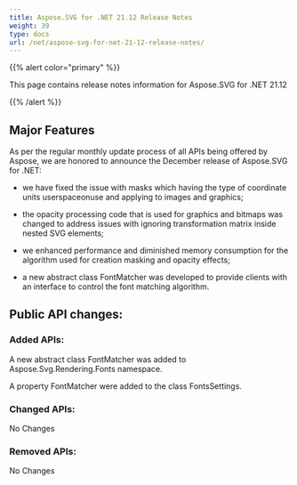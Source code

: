 ```yaml
---
title: Aspose.SVG for .NET 21.12 Release Notes
weight: 39
type: docs
url: /net/aspose-svg-for-net-21-12-release-notes/
---
```

{{% alert color="primary" %}}

This page contains release notes information for Aspose.SVG for .NET 21.12

{{% /alert %}}

## **Major Features**

As per the regular monthly update process of all APIs being offered by Aspose, we are honored to announce the December release of Aspose.SVG for .NET:

* we have fixed the issue with masks which having the type of coordinate units userspaceonuse and applying to images and graphics;

* the opacity processing code that is used for graphics and bitmaps was changed to address issues with ignoring transformation matrix inside nested SVG elements;

* we enhanced performance and diminished memory consumption for the algorithm used for creation masking and opacity effects;

* a new abstract class FontMatcher was developed to provide clients with an interface to control the font matching algorithm.

## **Public API changes:**

### **Added APIs:**

A new abstract class FontMatcher was added to Aspose.Svg.Rendering.Fonts namespace.

A property FontMatcher were added to the class FontsSettings.

### **Changed APIs:**

No Changes

### **Removed APIs:**

No Changes
